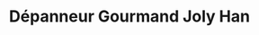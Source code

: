 ---
title: "Dépanneur Gourmand Joly Han"
url: /sorel-tracy/depanneur-gourmand-joly-han/
shop: Lebensmittel
---